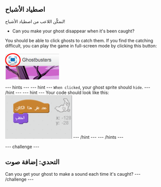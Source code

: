 ## اصطياد الأشباح

لنمكِّن اللاعب من اصطياد الأشباح!

+ Can you make your ghost disappear when it's been caught?

You should be able to click ghosts to catch them. If you find the catching difficult, you can play the game in full-screen mode by clicking this button:

![screenshot](images/ghost-fullscreen.png)

\--- hints \--- \--- hint \--- `When clicked`, your ghost sprite should `hide`. \--- /hint \--- \--- hint \--- Your code should look like this: ![screenshot](images/ghost-catch-code.png) \--- /hint \--- \--- /hints \---

\--- challenge \---

## التحدي: إضافة صوت

Can you get your ghost to make a sound each time it's caught? \--- /challenge \---